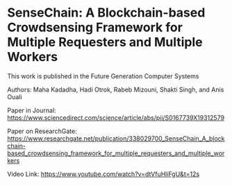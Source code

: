 # SenseChain: A Blockchain-based Crowdsensing Framework for Multiple Requesters and Multiple Workers

This work is published in the Future Generation Computer Systems

Authors: Maha Kadadha, Hadi Otrok, Rabeb Mizouni, Shakti Singh, and Anis Ouali

Paper in Journal: https://www.sciencedirect.com/science/article/abs/pii/S0167739X19312579

Paper on ResearchGate: https://www.researchgate.net/publication/338029700_SenseChain_A_blockchain-based_crowdsensing_framework_for_multiple_requesters_and_multiple_workers

Video Link: https://www.youtube.com/watch?v=dtVfuHliFgU&t=12s

